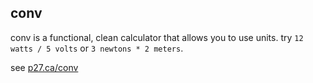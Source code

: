 ## conv
conv is a functional, clean calculator that allows you to use units.
try `12 watts / 5 volts` or `3 newtons * 2 meters`.

see [p27.ca/conv](https://p27.ca/conv)
